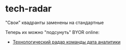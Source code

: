 # tech-radar


"Свои" квадранты заменены на стандартные 

Теперь их можно "подсунуть" BYOR online:

*  [Технологический радар команды дата аналитики](https://radar.thoughtworks.com/?documentId=https%3A%2F%2Fraw.githubusercontent.com%2Fsergzorin%2Fmagnit-tech-radar%2Frefs%2Fheads%2Fmaster%2F%25D0%25A2%25D0%25B5%25D1%2585%25D0%25BD%25D0%25BE%25D0%25BB%25D0%25BE%25D0%25B3%25D0%25B8%25D1%2587%25D0%25B5%25D1%2581%25D0%25BA%25D0%25B8%25D0%25B9%2520%25D1%2580%25D0%25B0%25D0%25B4%25D0%25B0%25D1%2580%2520%25D0%25BA%25D0%25BE%25D0%25BC%25D0%25B0%25D0%25BD%25D0%25B4%25D1%258B%2520%25D0%25B4%25D0%25B0%25D1%2582%25D0%25B0%2520%25D0%25B0%25D0%25BD%25D0%25B0%25D0%25BB%25D0%25B8%25D1%2582%25D0%25B8%25D0%25BA%25D0%25B8.csv)
